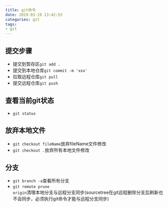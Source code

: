 ```yaml
---
title: git命令
date: 2019-03-19 13:42:53
categories: git
tags:
- git
---
```


## 提交步骤
* 提交到暂存区<code>git add .</code>
* 提交到本地仓库<code>git commit -m 'xxx'</code>
* 拉取远程仓库<code>git pull</code>
* 提交远程仓库<code>git push</code>

## 查看当前git状态
* <code>git status</code>

## 放弃本地文件
* <code>git checkout fileName</code>放弃fileName文件修改
* <code>git checkout .</code>放弃所有本地文件修改

## 分支
* <code>git branch -a</code>查看所有分支
* <code>git remote prune origin</code>清理本地分支与远程分支同步(sourcetree在git远程删除分支后刷新也不会同步，必须执行git命令才能与远程分支同步)
